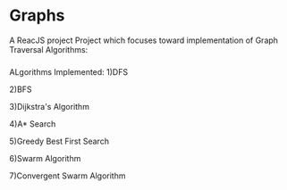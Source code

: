 # Graphs
A ReacJS project Project which focuses toward implementation of Graph Traversal Algorithms:


###
ALgorithms Implemented:
1)DFS

2)BFS

3)Dijkstra's Algorithm

4)A* Search

5)Greedy Best First Search

6)Swarm Algorithm

7)Convergent Swarm Algorithm

